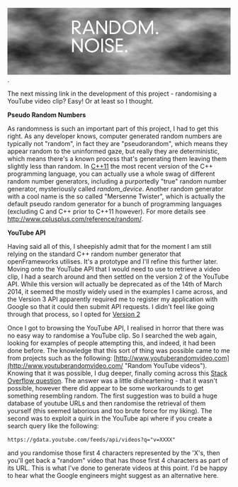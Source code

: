 ![random](../project_images/random-1000x300.jpg).

The next missing link in the development of this project - randomising a YouTube video clip? Easy! Or at least so I thought.

**Pseudo Random Numbers**

As randomness is such an important part of this project, I had to get this right. As any developer knows, computer generated random numbers are typically not "random", in fact they are "pseudorandom", which means they appear random to the uninformed gaze, but really they are deterministic, which means there's a known process that's generating them leaving them slightly less than random. In [C++11](http://en.wikipedia.org/wiki/C++11) the most recent version of the C++ programming language, you can actually use a whole swag of different random number generators, including a purportedly "true" random number generator, mysteriously called *random_device*. Another random generator with a cool name is the so called "Mersenne Twister", which is actually the default pseudo random generator for a bunch of programming languages (excluding C and C++ prior to C++11 however). For more details see http://www.cplusplus.com/reference/random/.



**YouTube API**

Having said all of this, I sheepishly admit that for the moment I am still relying on the standard C++ random number generator that openFrameworks utilises. It's a prototype and I'll refine this further later.
Moving onto the YouTube API that I would need to use to retrieve a video clip, I had a search around and then settled on the version 2 of the YouTube API. While this version will actually be deprecated as of the 14th of March 2014, it seemed the mostly widely used in the examples I came across, and the Version 3 API apparently required me to register my application with Google so that it could then submit API requests. I didn't feel like going through that process, so I opted for [Version 2](https://developers.google.com/youtube/2.0/developers_guide_protocol#Retrieving_and_searching_for_videos "YouTube v2 API")

Once I got to browsing the YouTube API, I realised in horror that there was no easy way to randomise a YouTube clip. So I searched the web again, looking for examples of people attempting this, and indeed, it had been done before. The knowledge that this sort of thing was possible came to me from projects such as the following: [http://www.youtuberandomvideo.com](http://www.youtuberandomvideo.com/ "Random YouTube videos"). Knowing that it was possible, I dug deeper, finally coming across this [Stack Overflow question](http://stackoverflow.com/questions/11315416/how-do-i-get-a-random-youtube-video-with-the-youtube-api). The answer was a little disheartening - that it wasn't possible, however there did appear to be some workarounds to get something resembling random. The first suggestion was to build a huge database of youtube URLs and then randomise the retrieval of them yourself (this seemed laborious and too brute force for my liking). The second was to exploit a quirk in the YouTube api where if you create a search query like the following:
```
https://gdata.youtube.com/feeds/api/videos?q="v=XXXX"
```
and you randomise those first 4 characters represented by the 'X's, then you'll get back a "random" video that has those first 4 characters as part of its URL. This is what I've done to generate videos at this point. I'd be happy to hear what the Google engineers might suggest as an alternative here.